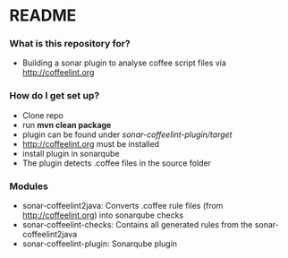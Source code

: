 # README #

### What is this repository for? ###

* Building a sonar plugin to analyse coffee script files via http://coffeelint.org

### How do I get set up? ###

* Clone repo
* run **mvn clean package**
* plugin can be found under *sonar-coffeelint-plugin/target* 
* http://coffeelint.org must be installed
* install plugin in sonarqube
* The plugin detects .coffee files in the source folder

### Modules ###
* sonar-coffeelint2java: Converts .coffee rule files (from http://coffeelint.org) into sonarqube checks
* sonar-coffeelint-checks: Contains all generated rules from the sonar-coffeelint2java
* sonar-coffeelint-plugin: Sonarqube plugin
